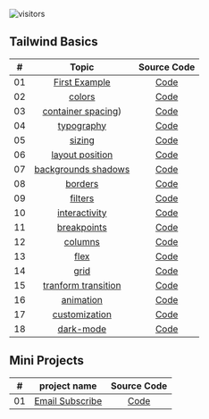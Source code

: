 ![visitors](https://visitor-badge.glitch.me/badge?page_id=lokeshjawale96.tailwind_CSS)

## Tailwind Basics

|  #  |            Topic             | Source Code |
| :-: | :----------------------------: | :-------: |
| 01  |       [First Example](./tailwind-basics/01-utility-first/)      | [Code](./tailwind-basics/01-utility-first/index.html)  |
| 02  |     [colors](./tailwind-basics/02-colors/)    | [Code](./tailwind-basics/02-colors/index.html)  |
| 03  |    [container spacing](./tailwind-basics/03-container-spacing/))     | [Code](./tailwind-basics/03-container-spacing/index.html)  |
| 04  |  [typography](./tailwind-basics/04-typography/)  | [Code](./tailwind-basics/04-typography/index.html)  |
| 05  |  [sizing](./tailwind-basics/05-sizing/)  | [Code](./tailwind-basics/05-sizing/index.html)  |
| 06  |  [layout position](./tailwind-basics/06-layout-position/)  | [Code](./tailwind-basics/06-layout-position/index.html)  |
| 07  |  [backgrounds shadows](./tailwind-basics/07-backgrounds-shadows/)  | [Code](./tailwind-basics/07-backgrounds-shadows/index.html)  |
| 08  |  [borders](./tailwind-basics/08-borders/)  | [Code](./tailwind-basics/08-borders/index.html)  |
| 09  |  [filters](./tailwind-basics/09-filters/)  | [Code](./tailwind-basics/09-filters/index.html)  |
| 10  |  [interactivity](./tailwind-basics/10-interactivity/)  | [Code](./tailwind-basics/10-interactivity/index.html)  |
| 11  |  [breakpoints](./tailwind-basics/11-breakpoints/)  | [Code](./tailwind-basics/11-breakpoints/index.html)  |
| 12  |  [columns](./tailwind-basics/12-columns/)  | [Code](./tailwind-basics/12-columns/index.html)  |
| 13  |  [flex](./tailwind-basics/13-flex/)  | [Code](./tailwind-basics/13-flex/index.html)  |
| 14  |  [grid](./tailwind-basics/14-grid/)  | [Code](./tailwind-basics/14-grid/index.html)  |
| 15  |  [tranform transition](./tailwind-basics/15-transform-transition/)  | [Code](./tailwind-basics/15-transform-transition/index.html)  |
| 16  |  [animation](./tailwind-basics/16-animation/)  | [Code](./tailwind-basics/16-animation/index.html)  |
| 17  |  [customization](./tailwind-basics/17-customization)  | [Code](./tailwind-basics/17-customization/index.html)  |
| 18  |  [dark-mode](./tailwind-basics/18-dark-mode/)  | [Code](./tailwind-basics/18-dark-mode/index.html)  |


## Mini Projects

|  #  |            project name             | Source Code |
| :-: | :----------------------------: | :-------: |
| 01  |     [Email Subscribe](./mini-projects/email-subscribe/)      | [Code](./mini-projects/email-subscribe/index.html)  |
